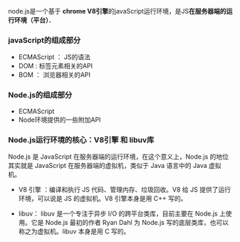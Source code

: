 node.js是一个基于 **chrome V8引擎**的javaScript运行环境，是JS**在服务器端的运行环境（平台）**、

### javaScript的组成部分
- ECMAScript  ： JS的语法
- DOM : 标签元素相关的API
- BOM ： 浏览器相关的API

### Node.js的组成部分
- ECMAScript 
- Node环境提供的一些附加API 

### Node.js运行环境的核心：V8引擎 和 libuv库
Node.js 是 JavaScript 在服务器端的运行环境，在这个意义上，Node.js 的地位其实就是 JavaScript 在服务器端的虚拟机，类似于 Java 语言中的 Java 虚拟机。

- V8 引擎 ：编译和执行 JS 代码、管理内存、垃圾回收。V8 给 JS 提供了运行环境，可以说是 JS 的虚拟机。V8 引擎本身是用 C++ 写的。

- libuv： libuv 是一个专注于异步 I/O 的跨平台类库，目前主要在 Node.js 上使用。它是 Node.js 最初的作者 Ryan Dahl 为 Node.js 写的底层类库，也可以称之为虚拟机。libuv 本身是用 C 写的。